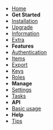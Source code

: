 <!-- docs/_sidebar.md -->

- [Home](README.md)
- **Get Started**
- [Installation](install/installation.md)
- [Upgrade](install/upgrade.md)
- [Information](install/encryption.md)
- [Extra](install/extra-settings.md)
- **Features**
- [Authentication](features/authentication.md)
- [Items](features/items.md)
- [Export](features/export.md)
- [Keys](features/keys.md)
- [Roles](features/roles.md)
- **Manage**
- [Settings](manage/settings.md)
- [Tasks](manage/tasks.md)
- **API**
- [Basic usage](api-basic.md)
- **Help**
- [Tips](misc/tips.md)